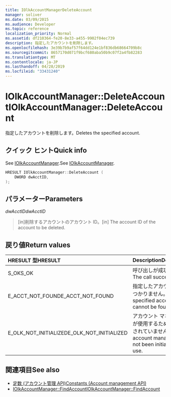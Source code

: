 ```yaml
---
title: IOlkAccountManagerDeleteAccount
manager: soliver
ms.date: 03/09/2015
ms.audience: Developer
ms.topic: reference
localization_priority: Normal
ms.assetid: df210364-fe20-8e33-a455-9902f04ec739
description: 指定したアカウントを削除します。
ms.openlocfilehash: 3e39b7b9af57f64dd124e1bf836db68664709b8c
ms.sourcegitcommit: 8657170d071f9bcf680aba50b9c07f2a4fb82283
ms.translationtype: MT
ms.contentlocale: ja-JP
ms.lasthandoff: 04/28/2019
ms.locfileid: "33431240"
---
```

# <a name="iolkaccountmanagerdeleteaccount"></a><span data-ttu-id="ef258-103">IOlkAccountManager::DeleteAccount</span><span class="sxs-lookup"><span data-stu-id="ef258-103">IOlkAccountManager::DeleteAccount</span></span>

<span data-ttu-id="ef258-104">指定したアカウントを削除します。</span><span class="sxs-lookup"><span data-stu-id="ef258-104">Deletes the specified account.</span></span>
  
## <a name="quick-info"></a><span data-ttu-id="ef258-105">クイック ヒント</span><span class="sxs-lookup"><span data-stu-id="ef258-105">Quick info</span></span>

<span data-ttu-id="ef258-106">See [IOlkAccountManager](iolkaccountmanager.md).</span><span class="sxs-lookup"><span data-stu-id="ef258-106">See [IOlkAccountManager](iolkaccountmanager.md).</span></span>
  
```cpp
HRESULT IOlkAccountManager::DeleteAccount (  
    DWORD dwAcctID, 
);
```

## <a name="parameters"></a><span data-ttu-id="ef258-107">パラメーター</span><span class="sxs-lookup"><span data-stu-id="ef258-107">Parameters</span></span>

<span data-ttu-id="ef258-108">_dwAcctID_</span><span class="sxs-lookup"><span data-stu-id="ef258-108">_dwAcctID_</span></span>
  
> <span data-ttu-id="ef258-109">[in]削除するアカウントのアカウント ID。</span><span class="sxs-lookup"><span data-stu-id="ef258-109">[in] The account ID of the account to be deleted.</span></span>
    
## <a name="return-values"></a><span data-ttu-id="ef258-110">戻り値</span><span class="sxs-lookup"><span data-stu-id="ef258-110">Return values</span></span>

|<span data-ttu-id="ef258-111">**HRESULT 型**</span><span class="sxs-lookup"><span data-stu-id="ef258-111">**HRESULT**</span></span>|<span data-ttu-id="ef258-112">**Description**</span><span class="sxs-lookup"><span data-stu-id="ef258-112">**Description**</span></span>|
|:-----|:-----|
|<span data-ttu-id="ef258-113">S_OK</span><span class="sxs-lookup"><span data-stu-id="ef258-113">S_OK</span></span>  <br/> |<span data-ttu-id="ef258-114">呼び出しが成功しました</span><span class="sxs-lookup"><span data-stu-id="ef258-114">The call succeeded</span></span>  <br/> |
|<span data-ttu-id="ef258-115">E_ACCT_NOT_FOUND</span><span class="sxs-lookup"><span data-stu-id="ef258-115">E_ACCT_NOT_FOUND</span></span>  <br/> |<span data-ttu-id="ef258-116">指定したアカウントが見つかりません。</span><span class="sxs-lookup"><span data-stu-id="ef258-116">The specified account cannot be found.</span></span>  <br/> |
|<span data-ttu-id="ef258-117">E_OLK_NOT_INITIALIZED</span><span class="sxs-lookup"><span data-stu-id="ef258-117">E_OLK_NOT_INITIALIZED</span></span>  <br/> |<span data-ttu-id="ef258-118">アカウント マネージャーが使用するために初期化されていません。</span><span class="sxs-lookup"><span data-stu-id="ef258-118">The account manager has not been initialized for use.</span></span>  <br/> |
   
## <a name="see-also"></a><span data-ttu-id="ef258-119">関連項目</span><span class="sxs-lookup"><span data-stu-id="ef258-119">See also</span></span>

- [<span data-ttu-id="ef258-120">定数 (アカウント管理 API)</span><span class="sxs-lookup"><span data-stu-id="ef258-120">Constants (Account management API)</span></span>](constants-account-management-api.md)  
- [<span data-ttu-id="ef258-121">IOlkAccountManager::FindAccount</span><span class="sxs-lookup"><span data-stu-id="ef258-121">IOlkAccountManager::FindAccount</span></span>](iolkaccountmanager-findaccount.md)

